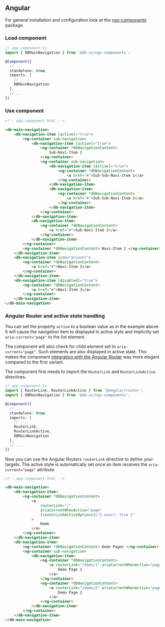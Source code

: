 ## Angular

For general installation and configuration look at the [ngx-components](https://www.npmjs.com/package/@db-ui/ngx-components) package.

### Load component

```ts app.component.ts
// app.component.ts
import { DBMainNavigation } from '@db-ui/ngx-components';

@Component({
  // ...
  standalone: true,
  imports: [
	// ...,
    DBMainNavigation
  ],
  // ...
})
```

### Use component

```html app.component.html
<!-- app.component.html -->

<db-main-navigation>
	<db-navigation-item [active]="true">
		<ng-container sub-navigation>
			<db-navigation-item [active]="true">
				<ng-container *dbNavigationContent>
					Sub-Navi-Item 1
				</ng-container>
				<ng-container sub-navigation>
					<db-navigation-item [active]="true">
						<ng-container *dbNavigationContent>
							<a href="#">Sub-Sub-Navi-Item 1</a>
						</ng-container>
					</db-navigation-item>
					<db-navigation-item>
						<ng-container *dbNavigationContent>
							<a href="#">Sub-Sub-Navi-Item 2</a>
						</ng-container>
					</db-navigation-item>
				</ng-container>
			</db-navigation-item>
			<db-navigation-item>
				<ng-container *dbNavigationContent>
					<a href="#">Sub-Navi-Item 2</a>
				</ng-container>
			</db-navigation-item>
		</ng-container>
		<ng-container *dbNavigationContent> Navi-Item 1 </ng-container>
	</db-navigation-item>
	<db-navigation-item icon="account">
		<ng-container *dbNavigationContent>
			<a href="#">Navi-Item 2</a>
		</ng-container>
	</db-navigation-item>
	<db-navigation-item [disabled]="true">
		<ng-container *dbNavigationContent>
			<a href="#">Navi-Item 3</a>
		</ng-container>
	</db-navigation-item>
</db-main-navigation>
```

### Angular Router and active state handling

You can set the property `active` to a boolean value as in the example above.
It will cause the navigation item to displayed in active style and implicitly
set `aria-current="page"` to the list element.

The component will also check for child element set to `aria-current="page"`.
Such elements are also displayed in active state.
This makes the component [integration with the Angular Router](https://angular.dev/best-practices/a11y#active-links-identification) way more elegant
compared to the first variant.

The component first needs to import the `RouterLink` and `RouterLinkActive` directives.

```ts app.component.ts
// app.component.ts
import { RouterLink, RouterLinkActive } from '@angular/router';
import { DBMainNavigation } from '@db-ui/ngx-components';

@Component({
  // ...
  standalone: true,
  imports: [
	// ...
	RouterLink,
	RouterLinkActive,
	DBMainNavigation
  ],
  // ...
})
```

Now you can use the Angular Routers `routerLink` directive to define your targets.
The active style is automatically set once an item receives the `aria-current="page"` attribute.

```html app.component.html
<!-- app.component.html -->

<db-main-navigation>
	<db-navigation-item>
		<ng-container *dbNavigationContent>
			<a
				routerLink="/"
				ariaCurrentWhenActive="page"
				[routerLinkActiveOptions]="{ exact: true }"
			>
				Home
			</a>
		</ng-container>
	</db-navigation-item>
	<db-navigation-item>
		<ng-container *dbNavigationContent> Demo Pages </ng-container>
		<ng-container sub-navigation>
			<db-navigation-item>
				<ng-container *dbNavigationContent>
					<a routerLink="/demo/1" ariaCurrentWhenActive="page">
						Demo Page 1
					</a>
				</ng-container>
				<ng-container *dbNavigationContent>
					<a routerLink="/demo/2" ariaCurrentWhenActive="page">
						Demo Page 2
					</a>
				</ng-container>
			</db-navigation-item>
		</ng-container>
	</db-navigation-item>
</db-main-navigation>
```
